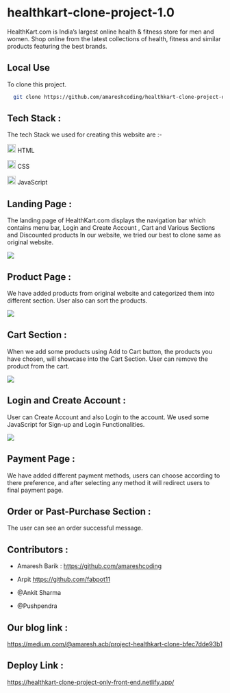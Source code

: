 # healthkart-clone-project-1.0
     
<p >HealthKart.com is India’s largest online health & fitness store for men and women. Shop online from the latest collections of health, fitness and similar products featuring the best brands.</p>

## Local Use

To clone this project.

```bash
  git clone https://github.com/amareshcoding/healthkart-clone-project-only-front-end.git
```




## Tech Stack :

<p >The tech Stack we used for creating this website are :-</p>

<p ><img src="https://camo.githubusercontent.com/237fc767e09cfe6129076f3e89080a6b5ac5d2ac0ec717880e57435be932ba15/68747470733a2f2f63646e2d69636f6e732d706e672e666c617469636f6e2e636f6d2f3531322f3232362f3232363236392e706e67" width="20/" data-canonical-src="https://cdn-icons-png.flaticon.com/512/226/226269.png" style="max-width: 100%;"> HTML</p>

<p ><img src="https://camo.githubusercontent.com/809a763f1c8f3497709ff0a974bfe7dd11be4dd7a29085645f8e98fbaa4a26e4/68747470733a2f2f63646e2d69636f6e732d706e672e666c617469636f6e2e636f6d2f3531322f3733322f3733323139302e706e67" width="20" data-canonical-src="https://cdn-icons-png.flaticon.com/512/732/732190.png" style="max-width: 100%;"> CSS</p>

<p ><img src="https://camo.githubusercontent.com/77b9ef5fd4b0a13ff3a0b2eccccefb810efe53205f1a2d9b0b8a03604816b825/68747470733a2f2f63646e2d69636f6e732d706e672e666c617469636f6e2e636f6d2f3531322f313139392f313139393132342e706e67" width="20/" data-canonical-src="https://cdn-icons-png.flaticon.com/512/1199/1199124.png" style="max-width: 100%;"> JavaScript</p>

## Landing Page :

<p >The landing page of HealthKart.com displays the navigation bar which contains menu bar, Login and Create Account , Cart and Various Sections and Discounted products
In our website, we tried our best to clone same as original website.</p>
<img src="https://miro.medium.com/max/700/1*5FqtVlCTghHqJeCiDJVIKQ.png"></img>

## Product Page :
<p >We have added products from original website and categorized them into different section. User also can sort the products.</p>
<img src="https://miro.medium.com/max/700/1*JsihLot8xusW_8pRCsLtNg.png"></img>

## Cart Section :
<p >When we add some products using Add to Cart button, the products you have chosen, will showcase into the Cart Section. User can remove the product from the cart.</p>
<img src="https://miro.medium.com/max/700/1*4IzQDHvNpPbrp0CdQla9UA.png"></img>

## Login and Create Account :
<p >User can Create Account and also Login to the account. We used some JavaScript for Sign-up and Login Functionalities.</p>
<img src="https://miro.medium.com/max/700/1*Jxm0Ca6Cb8-SJ-YEZicB4g.png"></img>

## Payment Page :
<p >We have added different payment methods, users can choose according to there preference, and after selecting any method it will redirect users to final payment page.</p>

## Order or Past-Purchase Section :
<p>The user can see an order successful message.</p>

## Contributors :
<ul >
     <li>
          <p >Amaresh Barik : <a href="https://github.com/amareshcoding">https://github.com/amareshcoding</a></p>
     </li>
     <li>
          <p >Arpit <a href="https://github.com/fabpot11">https://github.com/fabpot11</a></p>
     </li>
     <li>
          <p >@Ankit Sharma</p>
     </li>
     <li>
          <p >@Pushpendra</p>
     </li>
</ul>

## Our blog link :
<p >
     <a rel="noreferrer" target="_blank" href="https://medium.com/@amaresh.acb/project-healthkart-clone-bfec7dde93b1" rel="nofollow">https://medium.com/@amaresh.acb/project-healthkart-clone-bfec7dde93b1</a>
</p>

## Deploy Link :

<p ><a rel="noreferrer" target="_blank" href="https://healthkart-clone-project-only-front-end.netlify.app/" rel="nofollow">https://healthkart-clone-project-only-front-end.netlify.app/</a></p>
</article>
</div>
</div>
